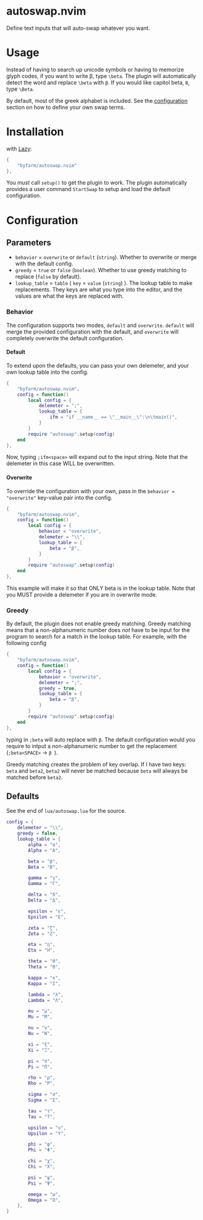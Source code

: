 # autoswap.nvim
Define text inputs that will auto-swap whatever you want.

# Usage
Instead of having to search up unicode symbols or having to memorize glyph codes, if you want to write β, type `\beta`. The plugin will automatically detect the word and replace `\beta` with `β`. If you would like capitol beta, `Β`, type `\Beta`.

By default, most of the greek alphabet is included. See the [configuration](#configuration) section on how to define your own swap terms.

# Installation

with [Lazy](https://github.com/folke/lazy.nvim):
```lua
{ 
    "byfarm/autoswap.nvim"
},
```
You _must_ call `setup()` to get the plugin to work. The plugin automatically provides a user command `StartSwap` to setup and load the default configuration.

# Configuration


## Parameters
+ `behavior` = `overwrite` or `default` (`string`). Whether to overwrite or merge with the default config.
+ `greedy` = `true` or `false` (`boolean`). Whether to use greedy matching to replace (`false` by default).
+ `lookup_table` = `table` ( `key` = `value` (`string`) ). The lookup table to make replacements. They keys are what you type into the editor, and the values are what the keys are replaced with.

### Behavior
The configuration supports two modes, `default` and `overwrite`. `default` will merge the provided configuration with the default, and `overwrite` will completely overwrite the default configuration.

#### Default

To extend upon the defaults, you can pass your own delemeter, and your own lookup table into the config.
```lua
{
    "byfarm/autoswap.nvim",
    config = function()
        local config = {
            delemeter = ";",
            lookup_table = {
                ifm = "if __name__ == \"__main__\":\n\tmain()",
            }
        }
        require "autoswap".setup(config)
    end
},
```
Now, typing `;ifm<space>` will expand out to the input string. Note that the delemeter in this case WILL be overwritten.

#### Overwrite

To override the configuration with your own, pass in the `behavior = "overwrite"` key-value pair into the config.
```lua
{
    "byfarm/autoswap.nvim",
    config = function()
        local config = {
            behavior = "overwrite",
            delemeter = "\\",
            lookup_table = {
                beta = "β",
            }
        }
        require "autoswap".setup(config)
    end
},
```
This example will make it so that ONLY beta is in the lookup table. Note that you MUST provide a delemeter if you are in overwrite mode.

### Greedy
By default, the plugin does not enable greedy matching. Greedy matching means that a non-alphanumeric number does _not_ have to be input for the program to search for a match in the lookup table. For example, with the following config
```lua
{
    "byfarm/autoswap.nvim",
    config = function()
        local config = {
            behavior = "overwrite",
            delemeter = ";",
            greedy = true,
            lookup_table = {
                beta = "β",
            }
        }
        require "autoswap".setup(config)
    end
},
```
typing in `;beta` will auto replace with `β`. The default configuration would you require to intput a non-alphanumeric number to get the replacement (`;beta<SPACE>` -> `β `). 

Greedy matching creates the problem of key overlap. If I have two keys: `beta` and `beta2`, `beta2` will never be matched because `beta` will always be matched before `beta2`.

## Defaults
See the end of `lua/autoswap.lua` for the source.
```lua
config = {
    delemeter = "\\",
    greedy = false,
    lookup_table = {
        alpha = "α",
        Alpha = "Α",

        beta = "β",
        Beta = "Β",

        gamma = "γ",
        Gamma = "Γ",

        delta = "δ",
        Delta = "Δ",

        epsilon = "ε",
        Epsilon = "Ε",

        zeta = "ζ",
        Zeta = "Ζ",

        eta = "η",
        Eta = "Η",

        theta = "θ",
        Theta = "Θ",

        kappa = "κ",
        Kappa = "Ι",

        lambda = "λ",
        Lambda = "Λ",

        mu = "μ",
        Mu = "Μ",

        nu = "ν",
        Nu = "Ν",

        xi = "ξ",
        Xi = "Ξ",

        pi = "π",
        Pi = "Π",

        rho = "ρ",
        Rho = "Ρ",

        sigma = "σ",
        Sigma = "Σ",

        tau = "τ",
        Tau = "Τ",

        upsilon = "υ",
        Upsilon = "Υ",

        phi = "φ",
        Phi = "Φ",

        chi = "χ",
        Chi = "Χ",

        psi = "ψ",
        Psi = "Ψ",

        omega = "ω",
        Omega = "Ω",
    },
}
```
